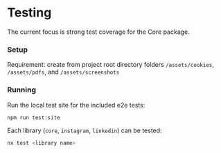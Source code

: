 # Testing
The current focus is strong test coverage for the Core package.

### Setup

Requirement: create from project root directory folders `/assets/cookies`, `/assets/pdfs`, and `/assets/screenshots`

### Running

Run the local test site for the included e2e tests:
```bash
npm run test:site
```

Each library (`core`, `instagram`, `linkedin`) can be tested:
```bash
nx test <library name>
```
